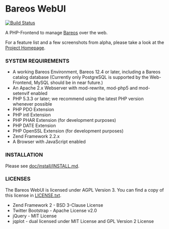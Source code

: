 Bareos WebUI
============

[![Build Status](https://travis-ci.org/bareos/bareos-webui.png?branch=master)](https://travis-ci.org/bareos/bareos-webui)

A PHP-Frontend to manage [Bareos](http://www.bareos.org/) over the web.

For a feature list and a few screenshots from alpha, please take a look 
at the [Project Homepage](http://fbergkemper.github.io/).

### SYSTEM REQUIREMENTS

* A working Bareos Environment, Bareos 12.4 or later, including a Bareos catalog database (Currently only PostgreSQL is supported by the Web-Frontend, MySQL should be in near future.)
* An Apache 2.x Webserver with mod-rewrite, mod-php5 and mod-setenvif enabled
* PHP 5.3.3 or later; we recommend using the latest PHP version whenever possible
* PHP PDO Extension
* PHP intl Extension
* PHP PHAR Extension (for development purposes)
* PHP DATE Extension
* PHP OpenSSL Extension (for development purposes)
* Zend Framework 2.2.x
* A Browser with JavaScript enabled

### INSTALLATION

Please see [doc/install/INSTALL.md](doc/install/INSTALL.md).

### LICENSES

The Bareos WebUI is licensed under AGPL Version 3. 
You can find a copy of this license in [LICENSE.txt](LICENSE.txt).

* Zend Framework 2 - BSD 3-Clause License
* Twitter Bootstrap - Apache License v2.0
* jQuery - MIT License
* jqplot - dual licensed under MIT License and GPL Version 2 License
